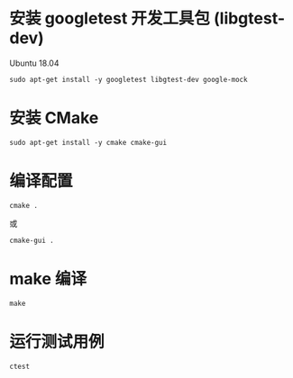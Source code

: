 # 安装 googletest 开发工具包 (libgtest-dev)
Ubuntu 18.04
```
sudo apt-get install -y googletest libgtest-dev google-mock
```

# 安装 CMake
```
sudo apt-get install -y cmake cmake-gui
```

# 编译配置
```
cmake .
```
或
```
cmake-gui .
```

# make 编译
```
make
```

# 运行测试用例
```
ctest
```
